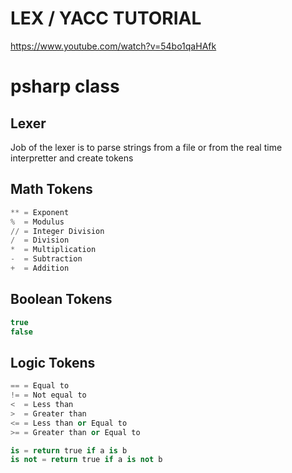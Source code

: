 # LEX / YACC TUTORIAL
https://www.youtube.com/watch?v=54bo1qaHAfk

# psharp class
## Lexer
Job of the lexer is to parse strings from a file or from the real time interpretter and create tokens

## Math Tokens
```python
** = Exponent
%  = Modulus
// = Integer Division
/  = Division
*  = Multiplication
-  = Subtraction
+  = Addition
```

## Boolean Tokens
```cs
true
false
```

## Logic Tokens
```python
== = Equal to 
!= = Not equal to
<  = Less than
>  = Greater than
<= = Less than or Equal to
>= = Greater than or Equal to

is = return true if a is b
is not = return true if a is not b
```
